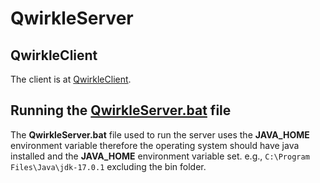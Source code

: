 # QwirkleServer
 
## QwirkleClient
The client is at [QwirkleClient](https://github.com/mpndl/Qwirkle).

## Running the [QwirkleServer.bat](/out/artifacts/QwirkleServer_jar/QwirkleServer.bat) file
The **QwirkleServer.bat** file used to run the server uses the **JAVA_HOME**
environment variable therefore the operating system should have java installed and the **JAVA_HOME** 
environment variable set. e.g., `C:\Program Files\Java\jdk-17.0.1` excluding the bin folder.
